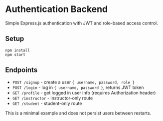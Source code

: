 # Authentication Backend

Simple Express.js authentication with JWT and role-based access control.

## Setup

```
npm install
npm start
```

## Endpoints
- `POST /signup` - create a user `{ username, password, role }`
- `POST /login` - log in `{ username, password }`, returns JWT token
- `GET /profile` - get logged in user info (requires Authorization header)
- `GET /instructor` - instructor-only route
- `GET /student` - student-only route

This is a minimal example and does not persist users between restarts.
